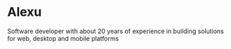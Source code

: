 # Alexu

Software developer with about 20 years of experience in building solutions for web, desktop and mobile platforms
